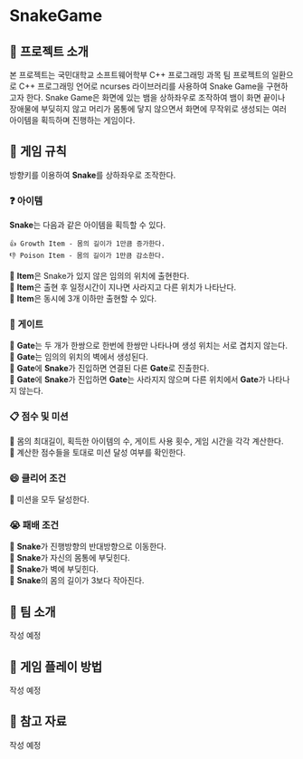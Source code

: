 <h1>SnakeGame</h1>
<h2>📌 프로젝트 소개</h2>   

본 프로젝트는 국민대학교 소프트웨어학부 C++ 프로그래밍 과목 팀 프로젝트의 일환으로 C++ 프로그래밍 언어로 ncurses 라이브러리를 사용하여 Snake Game을 구현하고자 한다. Snake Game은 화면에 있는 뱀을 상하좌우로 조작하여 뱀이 화면 끝이나 장애물에 부딪히지 않고 머리가 몸통에 닿지 않으면서 화면에 무작위로 생성되는 여러 아이템을 획득하며 진행하는 게임이다.

<h2>📌 게임 규칙</h2>  

방향키를 이용하여 **Snake**를 상하좌우로 조작한다.  

<h3>❓ 아이템</h3> 

**Snake**는 다음과 같은 아이템을 획득할 수 있다. 

```
👍 Growth Item - 몸의 길이가 1만큼 증가한다.
👎 Poison Item - 몸의 길이가 1만큼 감소한다.
```  
🔸 **Item**은 Snake가 있지 않은 임의의 위치에 출현한다.  
🔸 **Item**은 출현 후 일정시간이 지나면 사라지고 다른 위치가 나타난다.  
🔸 **Item**은 동시에 3개 이하만 출현할 수 있다.  
  

<h3>🚪 게이트</h3> 

🔸 **Gate**는 두 개가 한쌍으로 한번에 한쌍만 나타나며 생성 위치는 서로 겹치지 않는다.  
🔸 **Gate**는 임의의 위치의 벽에서 생성된다.  
🔸 **Gate**에 **Snake**가 진입하면 연결된 다른 **Gate**로 진출한다.  
🔸 **Gate**에 **Snake**가 진입하면 **Gate**는 사라지지 않으며 다른 위치에서 **Gate**가 나타나지 않는다.

<h3>📋 점수 및 미션</h3> 

🔸 몸의 최대길이, 획득한 아이템의 수, 게이트 사용 횟수, 게임 시간을 각각 계산한다.  
🔸 계산한 점수들을 토대로 미션 달성 여부를 확인한다.  

<h3>😄 클리어 조건</h3> 

🔸 미션을 모두 달성한다.

<h3>😭 패배 조건</h3> 

🔸 **Snake**가 진행방향의 반대방향으로 이동한다.  
🔸 **Snake**가 자신의 몸통에 부딪힌다.  
🔸 **Snake**가 벽에 부딪힌다.  
🔸 **Snake**의 몸의 길이가 3보다 작아진다.  

<h2>📌 팀 소개</h2> 

작성 예정

<h2>📌 게임 플레이 방법</h2> 

작성 예정

<h2>📌 참고 자료</h2> 

작성 예정
